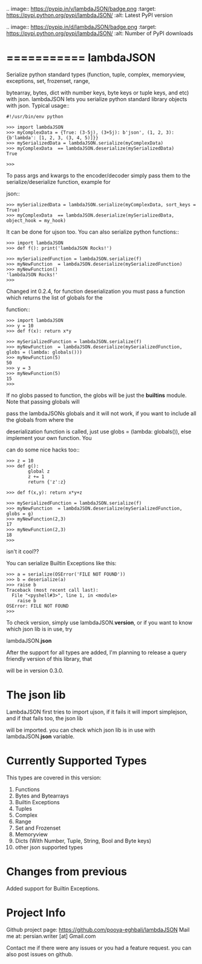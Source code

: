 
.. image:: https://pypip.in/v/lambdaJSON/badge.png
    :target: https://pypi.python.org/pypi/lambdaJSON/
    :alt: Latest PyPI version

.. image:: https://pypip.in/d/lambdaJSON/badge.png
    :target: https://pypi.python.org/pypi/lambdaJSON/
    :alt: Number of PyPI downloads

===========
lambdaJSON
===========
Serialize python standard types (function, tuple, complex, memoryview, exceptions, set, frozenset, range, 

bytearray, bytes, dict with number keys, byte keys or tuple keys, and etc) with json.
lambdaJSON lets you serialize python standard library objects with json.
Typical usage::

    #!/usr/bin/env python
    
    >>> import lambdaJSON
    >>> myComplexData = {True: (3-5j), (3+5j): b'json', (1, 2, 3): {b'lambda': [1, 2, 3, (3, 4, 5)]}}
    >>> mySerializedData = lambdaJSON.serialize(myComplexData)
    >>> myComplexData  == lambdaJSON.deserialize(mySerializedData)
    True
    
    >>> 

To pass args and kwargs to the encoder/decoder simply pass them to the serialize/deserialize function, example for 

json::

    >>> mySerializedData = lambdaJSON.serialize(myComplexData, sort_keys = True)
    >>> myComplexData  == lambdaJSON.deserialize(mySerializedData, object_hook = my_hook)

It can be done for ujson too. You can also serialize python functions::

    >>> import lambdaJSON
    >>> def f(): print('lambdaJSON Rocks!')
    
    >>> mySerializedFunction = lambdaJSON.serialize(f)
    >>> myNewFunction  = lambdaJSON.deserialize(mySerializedFunction)
    >>> myNewFunction()
    'lambdaJSON Rocks!'
    >>>

Changed int 0.2.4, for function deserialization you must pass a function which returns the list of globals for the 

function::

    >>> import lambdaJSON
    >>> y = 10
    >>> def f(x): return x*y
    
    >>> mySerializedFunction = lambdaJSON.serialize(f)
    >>> myNewFunction  = lambdaJSON.deserialize(mySerializedFunction, globs = (lambda: globals()))
    >>> myNewFunction(5)
    50
    >>> y = 3
    >>> myNewFunction(5)
    15
    >>>

If no globs passed to function, the globs will be just the __builtins__ module. Note that passing globals will 

pass the lambdaJSONs globals and it will not work, if you want to include all the globals from where the 

deserialization function is called, just use globs = (lambda: globals()), else implement your own function. You 

can do some nice hacks too::

    >>> z = 10
    >>> def g():
            global z
            z += 1
            return {'z':z}
    
    >>> def f(x,y): return x*y+z
    
    >>> mySerializedFunction = lambdaJSON.serialize(f)
    >>> myNewFunction  = lambdaJSON.deserialize(mySerializedFunction, globs = g)
    >>> myNewFunction(2,3)
    17
    >>> myNewFunction(2,3)
    18
    >>>

isn't it cool?? 

You can serialize Builtin Exceptions like this:

    >>> a = serialize(OSError('FILE NOT FOUND'))
    >>> b = deserialize(a)
    >>> raise b
    Traceback (most recent call last):
      File "<pyshell#3>", line 1, in <module>
        raise b
    OSError: FILE NOT FOUND
    >>>

To check version, simply use lambdaJSON.__version__, or if you want to know which json lib is in use, try 

lambdaJSON.__json__

After the support for all types are added, I'm planning to release a query friendly version of this library, that 

will be in version 0.3.0.

The json lib
============

LambdaJSON first tries to import ujson, if it fails it will import simplejson, and if that fails too, the json lib 

will be imported. you can check which json lib is in use with lambdaJSON.__json__ variable.

Currently Supported Types
=========================

This types are covered in this version:

1. Functions
2. Bytes and Bytearrays
3. Builtin Exceptions
4. Tuples
5. Complex
6. Range
7. Set and Frozenset
8. Memoryview
9. Dicts (With Number, Tuple, String, Bool and Byte keys)
10. other json supported types

Changes from previous
=====================

Added support for Builtin Exceptions.

Project Info
============

Github project page: https://github.com/pooya-eghbali/lambdaJSON
Mail me at: persian.writer [at] Gmail.com

Contact me if there were any issues or you had a feature request. you can also post issues on github.
